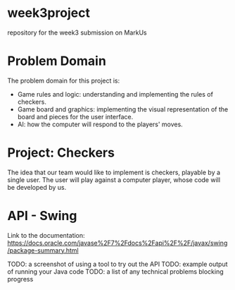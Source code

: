 # week3project
repository for the week3 submission on MarkUs


# Problem Domain

The problem domain for this project is:
- Game rules and logic: understanding and implementing the rules of checkers.
- Game board and graphics: implementing the visual representation of the board and pieces for the user interface.
- AI: how the computer will respond to the players' moves.

# Project: Checkers

The idea that our team would like to implement is checkers, playable by a single user. The user will play against a computer player, whose code will be developed by us.

# API - Swing

Link to the documentation: https://docs.oracle.com/javase%2F7%2Fdocs%2Fapi%2F%2F/javax/swing/package-summary.html

TODO: a screenshot of using a tool to try out the API
TODO: example output of running your Java code
TODO: a list of any technical problems blocking progress
